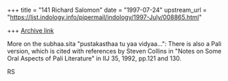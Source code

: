 +++
title = "141 Richard Salomon"
date = "1997-07-24"
upstream_url = "https://list.indology.info/pipermail/indology/1997-July/008865.html"

+++
[Archive link](https://list.indology.info/pipermail/indology/1997-July/008865.html)

More on the subhaa.sita "pustakasthaa tu yaa vidyaa...":  There is also a
Pali version, which is cited
with references by Steven Collins in "Notes on Some Oral Aspects of Pali
Literature" in IIJ 35, 1992, pp.121 and 130. 


RS






